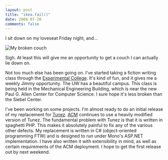 ```yaml
---
layout: post
title: "ikea.fail()"
date: 2008-07-28
comments: false
---
```

I sit down on my loveseat Friday night, and...



![My broken couch](/blog/uploads/loveseat.jpg)



Sigh. At least this will give me an opportunity to get a couch I can actually lie down on.




Not too much else has been going on. I've started taking a fiction writing class through the [Experimental College][0]. It's kind of fun, and it gives me a weekly Jimmy opportunity. The UW has a beautiful campus. This class is being held in the Mechanical Engineering Building, which is near the new Paul G. Allen Center for Computer Science. I sure hope it's less broken than the Siebel Center.




I've been working on some projects. I'm almost ready to do an initial release of my replacement for [Tunez][1]. [ACM][2] continues to use a heavily modified version of Tunez. The fundamental problem with Tunez is that it is written in spaghetti PHP. This makes it absolutely painful to fix any of the various other defects. My replacement is written in C\# (object-oriented programming FTW) and is designed to run under Mono's ASP.NET implementation. I have also written it with extensibility in mind, as well as certain requirements of the ACM deployment. I hope to get the first release out by next weekend.



[0]: http://depts.washington.edu/asuwxpcl/
[1]: http://tunez.sourceforge.net/
[2]: http://www.acm.uiuc.edu/
